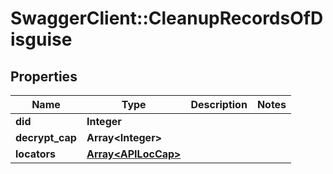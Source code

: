 # SwaggerClient::CleanupRecordsOfDisguise

## Properties
Name | Type | Description | Notes
------------ | ------------- | ------------- | -------------
**did** | **Integer** |  | 
**decrypt_cap** | **Array&lt;Integer&gt;** |  | 
**locators** | [**Array&lt;APILocCap&gt;**](APILocCap.md) |  | 

